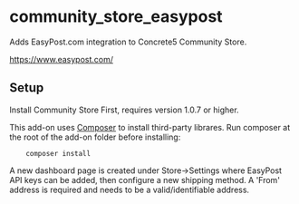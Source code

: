 # community_store_easypost
Adds EasyPost.com integration to Concrete5 Community Store.

https://www.easypost.com/

## Setup
Install Community Store First, requires version 1.0.7 or higher.

This add-on uses [Composer](https://getcomposer.org/) to install third-party librares. Run composer at the root of the add-on folder before installing:

        composer install
        
A new dashboard page is created under Store->Settings where EasyPost API keys can be added, then configure a new shipping method.
A 'From' address is required and needs to be a valid/identifiable address.
